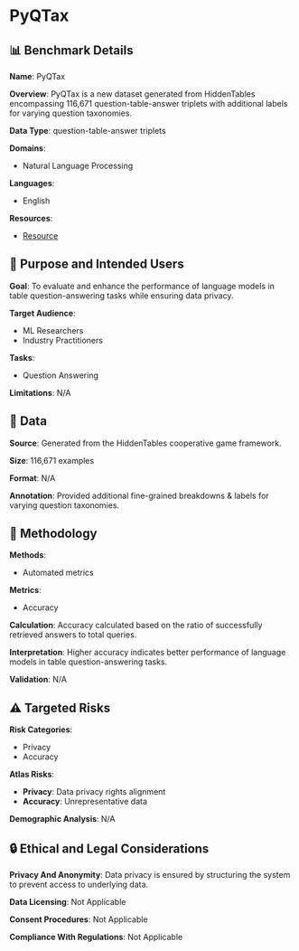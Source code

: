 # PyQTax

## 📊 Benchmark Details

**Name**: PyQTax

**Overview**: PyQTax is a new dataset generated from HiddenTables encompassing 116,671 question-table-answer triplets with additional labels for varying question taxonomies.

**Data Type**: question-table-answer triplets

**Domains**:
- Natural Language Processing

**Languages**:
- English

**Resources**:
- [Resource](N/A)

## 🎯 Purpose and Intended Users

**Goal**: To evaluate and enhance the performance of language models in table question-answering tasks while ensuring data privacy.

**Target Audience**:
- ML Researchers
- Industry Practitioners

**Tasks**:
- Question Answering

**Limitations**: N/A

## 💾 Data

**Source**: Generated from the HiddenTables cooperative game framework.

**Size**: 116,671 examples

**Format**: N/A

**Annotation**: Provided additional fine-grained breakdowns & labels for varying question taxonomies.

## 🔬 Methodology

**Methods**:
- Automated metrics

**Metrics**:
- Accuracy

**Calculation**: Accuracy calculated based on the ratio of successfully retrieved answers to total queries.

**Interpretation**: Higher accuracy indicates better performance of language models in table question-answering tasks.

**Validation**: N/A

## ⚠️ Targeted Risks

**Risk Categories**:
- Privacy
- Accuracy

**Atlas Risks**:
- **Privacy**: Data privacy rights alignment
- **Accuracy**: Unrepresentative data

**Demographic Analysis**: N/A

## 🔒 Ethical and Legal Considerations

**Privacy And Anonymity**: Data privacy is ensured by structuring the system to prevent access to underlying data.

**Data Licensing**: Not Applicable

**Consent Procedures**: Not Applicable

**Compliance With Regulations**: Not Applicable
